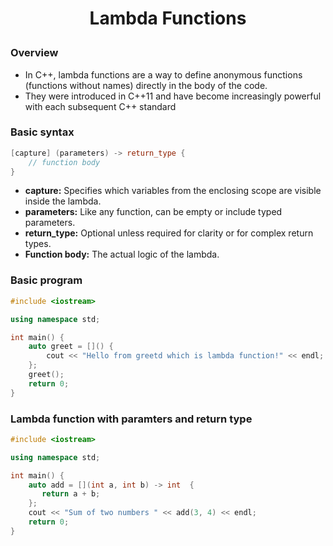 <h1 style="text-align:center;"> Lambda Functions</p>

### Overview

- In C++, lambda functions are a way to define anonymous functions (functions without names) directly in the body of the code.
- They were introduced in C++11 and have become increasingly powerful with each subsequent C++ standard

### Basic syntax

```cpp
[capture] (parameters) -> return_type {
    // function body
}
```

- **capture:** Specifies which variables from the enclosing scope are visible inside the lambda.
- **parameters:** Like any function, can be empty or include typed parameters.
- **return_type:** Optional unless required for clarity or for complex return types.
- **Function body:** The actual logic of the lambda.

### Basic program

```cpp
#include <iostream>

using namespace std;

int main() {
    auto greet = []() {
        cout << "Hello from greetd which is lambda function!" << endl;
    };
    greet();
    return 0;
}
```

### Lambda function with paramters and return type

```cpp
#include <iostream>

using namespace std;

int main() {
    auto add = [](int a, int b) -> int  {
       return a + b;
    };
    cout << "Sum of two numbers " << add(3, 4) << endl;
    return 0;
}
```
